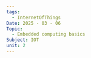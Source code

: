 ```yaml
---
tags:
  - InternetOfThings
Date: 2025 - 03 - 06
Topic:
  - Embedded computing basics
Subject: IOT
unit: 2
---
```

